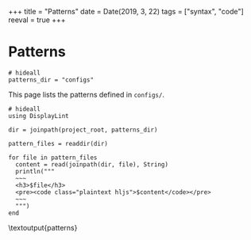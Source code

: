 +++
title = "Patterns"
date = Date(2019, 3, 22)
tags = ["syntax", "code"]
reeval = true
+++

# Patterns

```julia:preliminaries
# hideall
patterns_dir = "configs"
```

This page lists the patterns defined in `configs/`.

```julia:patterns
# hideall
using DisplayLint

dir = joinpath(project_root, patterns_dir)

pattern_files = readdir(dir)

for file in pattern_files
  content = read(joinpath(dir, file), String)
  println("""
  ~~~ 
  <h3>$file</h3>
  <pre><code class="plaintext hljs">$content</code></pre>
  ~~~
  """)
end
```

\textoutput{patterns}

